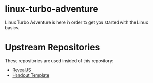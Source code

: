 # linux-turbo-adventure
Linux Turbo Adventure is here in order to get you started with the Linux basics.

# Upstream Repositories
These repositories are used insided of this repository:

- [RevealJS](https://github.com/hakimel/reveal.js)
- [Handout Template](https://github.com/tonyblundell/pandoc-bootstrap-template)
